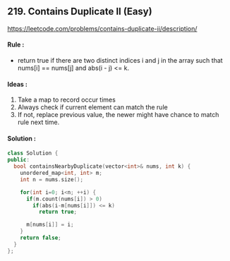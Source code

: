 ## **219. Contains Duplicate II (Easy)**


https://leetcode.com/problems/contains-duplicate-ii/description/


#### Rule :
- return true if there are two distinct indices i and j in the array such that nums[i] == nums[j] and abs(i - j) <= k.

#### Ideas :
1. Take a map to record occur times
2. Always check if current element can match the rule
3. If not, replace previous value, the newer might have chance to match rule next time.

#### Solution :
```C++
class Solution {
public:
  bool containsNearbyDuplicate(vector<int>& nums, int k) {
    unordered_map<int, int> m;
    int n = nums.size();

    for(int i=0; i<n; ++i) {
      if(m.count(nums[i]) > 0)
        if(abs(i-m[nums[i]]) <= k)
          return true;

      m[nums[i]] = i;
    }
    return false;    
  }
};
```
